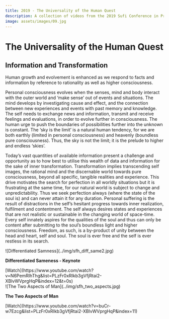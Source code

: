 ```yaml
---
title: 2019 - The Universality of the Human Quest
description: A collection of videos from the 2019 Sufi Conference in Pretoria, South Africa
image: assets/images/09.jpg
---
```


# The Universality of the Human Quest

## Information and Transformation

<div class="callout5">
Human growth and evolvement is enhanced as we respond to facts and information by reference to rationality as well as higher consciousness.
</div>

Personal consciousness evolves when the senses, mind and body interact with the outer world and ‘make sense’ out of events and situations. The mind develops by investigating cause and effect, and the connection between new experiences and events with past memory and knowledge. The self needs to exchange news and information, transmit and receive feelings and evaluations, in order to evolve further in consciousness. The human urge to push the boundaries of possibilities further into the unknown is constant. The ‘sky is the limit’ is a natural human tendency, for we are both earthly (limited in personal consciousness) and heavenly (boundless pure consciousness). Thus, the sky is not the limit; it is the prelude to higher and endless ‘skies’.  

Today’s vast quantities of available information present a challenge and opportunity as to how best to utilise this wealth of data and information for the sake of inner transformation. Transformation implies transcending self images, the rational mind and the discernable world towards pure consciousness, beyond all specific, tangible realities and experience. This drive motivates the search for perfection in all worldly situations but it is frustrating at the same time, for our natural world is subject to change and unpredictability. Thus we seek perfection always (where the state of the soul is) and can never attain it for any duration.
Personal suffering is the result of distractions in the self’s hesitant progress towards inner realization, fulfilment and contentment. The self always desires states and experiences that are not realistic or sustainable in the changing world of space-time. Every self innately aspires for the qualities of the soul and thus can only be content after submitting to the soul’s boundless light and higher consciousness. Freedom, as such, is a by-product of unity between the head and heart, self and soul. The soul is ever free and the self is ever restless in its search.

<div markdown="1" class="card video sidebar center gemoji center-content">

<div markdown="2" class="video-image">
![Differentiated Samness](../img/sfh_diff_same2.jpg)
</div>

**Differentiated Sameness - Keynote**

<div markdown="3" class="video-link">
[Watch](https://www.youtube.com/watch?v=N6PemRIhThg&list=PLzFr0xRIkb3gVfjRtai2-XBlvWVprgHqP&index=12&t=0s)
</div>

</div>

<div markdown="1" class="card video sidebar center gemoji center-content">

<div markdown="2" class="video-image">
![The Two Aspects of Man](../img/sfh_two_aspects.jpg)
</div>

**The Two Aspects of Man**

<div markdown="3" class="video-link">
[Watch](https://www.youtube.com/watch?v=buCr-w7Ezcg&list=PLzFr0xRIkb3gVfjRtai2-XBlvWVprgHqP&index=11)
</div>

</div>
